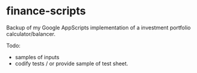 # finance-scripts

Backup of my Google AppScripts implementation of a investment portfolio calculator/balancer.

Todo:
- samples of inputs
- codify tests / or provide sample of test sheet.